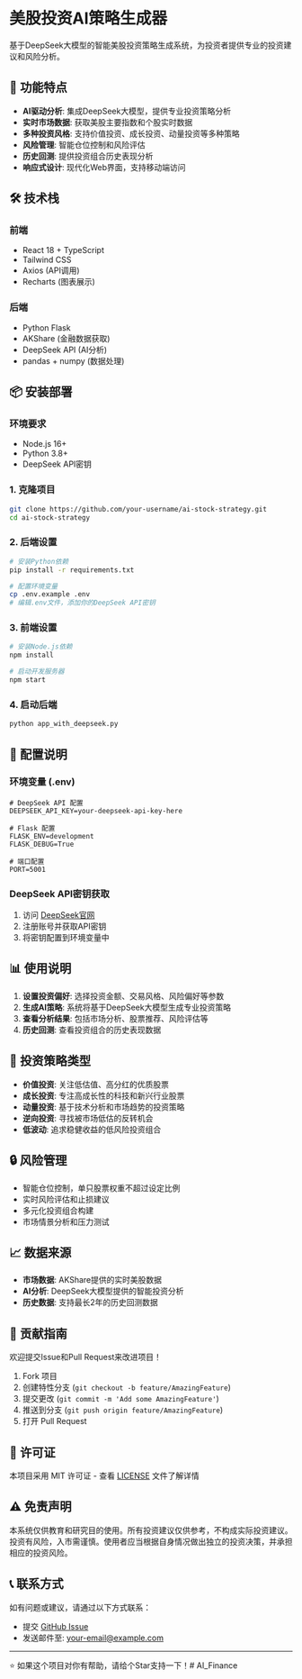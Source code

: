 # 美股投资AI策略生成器

基于DeepSeek大模型的智能美股投资策略生成系统，为投资者提供专业的投资建议和风险分析。

## 🚀 功能特点

- **AI驱动分析**: 集成DeepSeek大模型，提供专业投资策略分析
- **实时市场数据**: 获取美股主要指数和个股实时数据
- **多种投资风格**: 支持价值投资、成长投资、动量投资等多种策略
- **风险管理**: 智能仓位控制和风险评估
- **历史回测**: 提供投资组合历史表现分析
- **响应式设计**: 现代化Web界面，支持移动端访问

## 🛠️ 技术栈

### 前端
- React 18 + TypeScript
- Tailwind CSS
- Axios (API调用)
- Recharts (图表展示)

### 后端
- Python Flask
- AKShare (金融数据获取)
- DeepSeek API (AI分析)
- pandas + numpy (数据处理)

## 📦 安装部署

### 环境要求
- Node.js 16+
- Python 3.8+
- DeepSeek API密钥

### 1. 克隆项目
```bash
git clone https://github.com/your-username/ai-stock-strategy.git
cd ai-stock-strategy
```

### 2. 后端设置
```bash
# 安装Python依赖
pip install -r requirements.txt

# 配置环境变量
cp .env.example .env
# 编辑.env文件，添加你的DeepSeek API密钥
```

### 3. 前端设置
```bash
# 安装Node.js依赖
npm install

# 启动开发服务器
npm start
```

### 4. 启动后端
```bash
python app_with_deepseek.py
```

## 🔧 配置说明

### 环境变量 (.env)
```env
# DeepSeek API 配置
DEEPSEEK_API_KEY=your-deepseek-api-key-here

# Flask 配置
FLASK_ENV=development
FLASK_DEBUG=True

# 端口配置
PORT=5001
```

### DeepSeek API密钥获取
1. 访问 [DeepSeek官网](https://platform.deepseek.com)
2. 注册账号并获取API密钥
3. 将密钥配置到环境变量中

## 📊 使用说明

1. **设置投资偏好**: 选择投资金额、交易风格、风险偏好等参数
2. **生成AI策略**: 系统将基于DeepSeek大模型生成专业投资策略
3. **查看分析结果**: 包括市场分析、股票推荐、风险评估等
4. **历史回测**: 查看投资组合的历史表现数据

## 🎯 投资策略类型

- **价值投资**: 关注低估值、高分红的优质股票
- **成长投资**: 专注高成长性的科技和新兴行业股票
- **动量投资**: 基于技术分析和市场趋势的投资策略
- **逆向投资**: 寻找被市场低估的反转机会
- **低波动**: 追求稳健收益的低风险投资组合

## 🔒 风险管理

- 智能仓位控制，单只股票权重不超过设定比例
- 实时风险评估和止损建议
- 多元化投资组合构建
- 市场情景分析和压力测试

## 📈 数据来源

- **市场数据**: AKShare提供的实时美股数据
- **AI分析**: DeepSeek大模型提供的智能投资分析
- **历史数据**: 支持最长2年的历史回测数据

## 🤝 贡献指南

欢迎提交Issue和Pull Request来改进项目！

1. Fork 项目
2. 创建特性分支 (`git checkout -b feature/AmazingFeature`)
3. 提交更改 (`git commit -m 'Add some AmazingFeature'`)
4. 推送到分支 (`git push origin feature/AmazingFeature`)
5. 打开 Pull Request

## 📄 许可证

本项目采用 MIT 许可证 - 查看 [LICENSE](LICENSE) 文件了解详情

## ⚠️ 免责声明

本系统仅供教育和研究目的使用。所有投资建议仅供参考，不构成实际投资建议。投资有风险，入市需谨慎。使用者应当根据自身情况做出独立的投资决策，并承担相应的投资风险。

## 📞 联系方式

如有问题或建议，请通过以下方式联系：

- 提交 [GitHub Issue](https://github.com/your-username/ai-stock-strategy/issues)
- 发送邮件至: your-email@example.com

---

⭐ 如果这个项目对你有帮助，请给个Star支持一下！# AI_Finance
